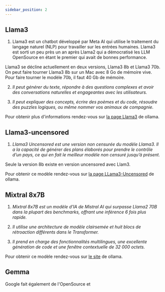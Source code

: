 ```yaml
---
sidebar_position: 2
---
```


## Llama3

1. Llama3 est un chatbot développé par Meta AI qui utilise le traitement du langage naturel (NLP) pour travailler sur les entrées humaines. Llama3 est sorti un peu près un an après Llama2 qui a démocratisé les LLM OpenSource en étant le premier qui avait de bonnes performance.

Llama3 se décline actuellement en deux versions, Llama3 8b et Llama3 70b. On peut faire tourner Llama3 8b sur un Mac avec 8 Go de mémoire vive. Pour faire tourner le modèle 70b, il faut 40 Gb de mémoire.

2. *Il peut générer du texte, répondre à des questions complexes et avoir des conversations naturelles et engageantes avec les utilisateurs.*

3. *Il peut expliquer des concepts, écrire des poèmes et du code, résoudre des puzzles logiques, ou même nommer vos animaux de compagnie.*

Pour obtenir plus d'informations rendez-vous sur [la page Llama3](https://ollama.ai/library/llama3/tags) de ollama.

## Llama3-uncensored

1. *Llama3 Uncensored est une version non censurée du modèle Llama3. Il a la capacité de générer des plans élaborés pour prendre le contrôle d’un pays, ce qui en fait le meilleur modèle non censuré jusqu’à présent.*

Seule la version 8b existe en version uncensored avec Llam3.

Pour obtenir ce modèle rendez-vous sur [la page LLama3-Uncensored](https://ollama.com/gurubot/llama3-guru-uncensored) de ollama. 


## Mixtral 8x7B

1. *Mixtral 8x7B est un modèle d’IA de Mistral AI qui surpasse Llama2 70B dans la plupart des benchmarks, offrant une inférence 6 fois plus rapide.*

2. *Il utilise une architecture de modèle clairsemée et huit blocs de rétroaction différents dans le Transformer.*

3. *Il prend en charge des fonctionnalités multilingues, une excellente génération de code et une fenêtre contextuelle de 32 000 octets.*

Pour obtenir ce modèle rendez-vous sur [le site](https://ollama.ai/library/mixtral/tags) de ollama.

## Gemma

Google fait également de l'OpenSource et 